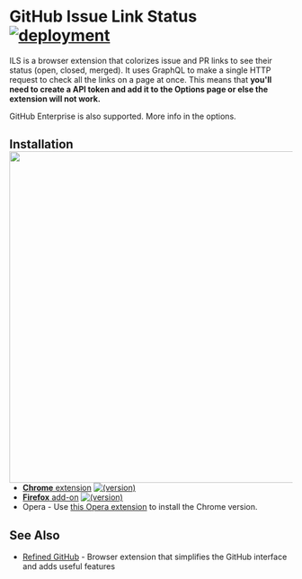 # GitHub Issue Link Status [![deployment][badge-travis]][link-travis]

  [badge-cws]: https://img.shields.io/chrome-web-store/v/nbiddhncecgemgccalnoanpnenalmkic.svg?label=
  [badge-amo]: https://img.shields.io/amo/v/github-issue-link-status.svg?label=
  [badge-travis]: https://img.shields.io/travis/fregante/github-issue-link-status/master.svg?label=deployment
  [link-cws]: https://chrome.google.com/webstore/detail/github-issue-link-status/nbiddhncecgemgccalnoanpnenalmkic "Version published on Chrome Web Store"
  [link-amo]: https://addons.mozilla.org/en-US/firefox/addon/github-issue-link-status/ "Version published on Mozilla Add-ons"
  [link-travis]: https://travis-ci.org/fregante/github-issue-link-status

ILS is a browser extension that colorizes issue and PR links to see their status (open, closed, merged). It uses GraphQL to make a single HTTP request to check all the links on a page at once. This means that **you'll need to create a API token and add it to the Options page or else the extension will not work.**

GitHub Enterprise is also supported. More info in the options.

## Installation <img src="screenshot.png" align="right" width="590">

  + [**Chrome** extension](https://chrome.google.com/webstore/detail/github-issue-link-status/nbiddhncecgemgccalnoanpnenalmkic) [![(version)][badge-cws]][link-cws]
  + [**Firefox** add-on](https://addons.mozilla.org/en-US/firefox/addon/github-issue-link-status/) [![(version)][badge-amo]][link-amo]
  + Opera - Use [this Opera extension](https://addons.opera.com/en/extensions/details/download-chrome-extension-9/) to install the Chrome version.


## See Also

- [Refined GitHub](https://github.com/sindresorhus/refined-github/) - Browser extension that simplifies the GitHub interface and adds useful features
